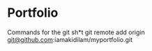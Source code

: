 # Portfolio

Commands for the git sh*t
 git remote add origin git@github.com:iamakidilam/myportfolio.git
